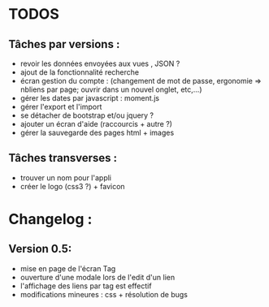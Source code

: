 TODOS
=====

Tâches par versions :
-------------------

* revoir les données envoyées aux vues , JSON ?
* ajout de la fonctionnalité recherche
* écran gestion du compte : (changement de mot de passe, ergonomie => nbliens par page; ouvrir dans un nouvel onglet, etc,...)
* gérer les dates par javascript : moment.js
* gérer l'export et l'import
* se détacher de bootstrap et/ou jquery ?
* ajouter un écran d'aide (raccourcis + autre ?)
* gérer la sauvegarde des pages html + images

Tâches transverses :
-------------------

* trouver un nom pour l'appli
* créer le logo (css3 ?) + favicon

Changelog :
==========

Version 0.5:
-----------
- mise en page de l'écran Tag
- ouverture d'une modale lors de l'edit d'un lien
- l'affichage des liens par tag est effectif
- modifications mineures : css + résolution de bugs
 